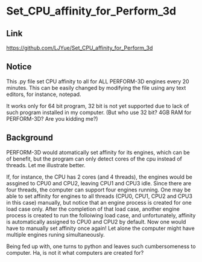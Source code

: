 # Set_CPU_affinity_for_Perform_3d
## Link
https://github.com/LJYue/Set_CPU_affinity_for_Perform_3d
## Notice
This .py file set CPU affinity to all for ALL PERFORM-3D engines every 20 minutes. This can be easily changed by modifying the file using any text editors, for instance, notepad.

It works only for 64 bit program, 32 bit is not yet supported due to lack of such program installed in my computer. (But who use 32 bit? 4GB RAM for PERFORM-3D? Are you kidding me?)
## Background
PERFORM-3D would atomatically set affinity for its engines, which can be of benefit, but the program can only detect cores of the cpu instead of threads. Let me illustrate better. 

If, for instance, the CPU has 2 cores (and 4 threads),  the engines would be assgined to CPU0 and CPU2, leaving CPU1 and CPU3 idle.  Since there are four threads, the computer can support four engines running.  One may be able to set affinity for engines to all threads (CPU0, CPU1, CPU2 and CPU3 in this case) manually, but notice that an engine process is created for one load case only. After the completion of that load case, another engine process is created to run the folloiwing load case, and unfortunately, affinity is automatically assigned to CPU0 and CPU2 by default. Now one would  have to manually set affinity once again! Let alone the computer might have multiple engines runing simultaneously.

Being fed up with, one turns to python and leaves such cumbersomeness to computer. Ha, is not it what computers are created for?
